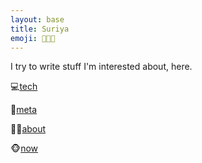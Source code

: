 ```yaml
---
layout: base
title: Suriya
emoji: 🧑🏻‍💻
---
```


I try to write stuff I'm interested about, here.

💻[tech](tech)

🦋[meta](/meta)

🧙🏻[about](/about)

🐵[now](/now)


